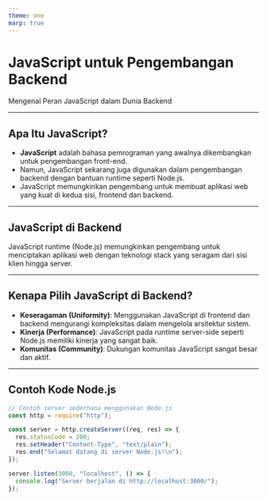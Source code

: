 ```yaml
---
theme: one
marp: true
---
```


# JavaScript untuk Pengembangan Backend

Mengenal Peran JavaScript dalam Dunia Backend

---

## Apa Itu JavaScript?

- **JavaScript** adalah bahasa pemrograman yang awalnya dikembangkan untuk pengembangan front-end.
- Namun, JavaScript sekarang juga digunakan dalam pengembangan backend dengan bantuan runtime seperti Node.js.
- JavaScript memungkinkan pengembang untuk membuat aplikasi web yang kuat di kedua sisi, frontend dan backend.

---

## JavaScript di Backend

JavaScript runtime (Node.js) memungkinkan pengembang untuk menciptakan aplikasi web dengan teknologi stack yang seragam dari sisi klien hingga server.

---

## Kenapa Pilih JavaScript di Backend?

- **Keseragaman (Uniformity)**: Menggunakan JavaScript di frontend dan backend mengurangi kompleksitas dalam mengelola arsitektur sistem.
- **Kinerja (Performance)**: JavaScript pada runtime server-side seperti Node.js memiliki kinerja yang sangat baik.
- **Komunitas (Community)**: Dukungan komunitas JavaScript sangat besar dan aktif.

---

## Contoh Kode Node.js

```javascript
// Contoh server sederhana menggunakan Node.js
const http = require("http");

const server = http.createServer((req, res) => {
  res.statusCode = 200;
  res.setHeader("Content-Type", "text/plain");
  res.end("Selamat datang di server Node.js!\n");
});

server.listen(3000, "localhost", () => {
  console.log("Server berjalan di http://localhost:3000/");
});
```
